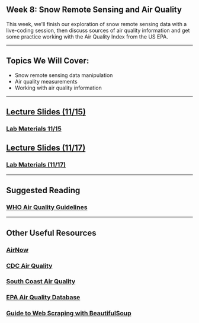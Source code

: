 ## Week 8: Snow Remote Sensing and Air Quality

This week, we'll finish our exploration of snow remote sensing data with a live-coding session, then discuss sources of air quality information and get some practice working with the Air Quality Index from the US EPA. 

---------------------------
## Topics We Will Cover:

* Snow remote sensing data manipulation
* Air quality measurements
* Working with air quality information

---------------------------
## [Lecture Slides (11/15)](https://drive.google.com/file/d/1TCJ40SiiZHDjC6ceg5YTnyopAqjrdtxg/view?usp=sharing) 
### [Lab Materials 11/15](https://github.com/Timbo-Stillinger/Lab1-Operational-SWE-Products)

## [Lecture Slides (11/17)](https://drive.google.com/file/d/1KjnlzTAi95DrnDDU7etDx6KWp1tzzrCM/view?usp=sharing)
### [Lab Materials (11/17)](https://github.com/aqi-science/notebook)


----------------------------
## Suggested Reading

### [WHO Air Quality Guidelines](https://drive.google.com/file/d/1YEZV550O3-uLOzcleP2qnoG2kci3j0Cx/view?usp=sharing)

----------------------------
## Other Useful Resources

### [AirNow](https://www.airnow.gov/)
### [CDC Air Quality](https://www.cdc.gov/air/default.htm)
### [South Coast Air Quality](http://www.aqmd.gov/)
### [EPA Air Quality Database](https://aqs.epa.gov/aqsweb/airdata/download_files.html#AQI)
### [Guide to Web Scraping with BeautifulSoup](https://stackabuse.com/guide-to-parsing-html-with-beautifulsoup-in-python/)

